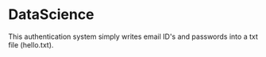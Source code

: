 # DataScience
This authentication system simply writes  email ID's and passwords into a txt file (hello.txt).
